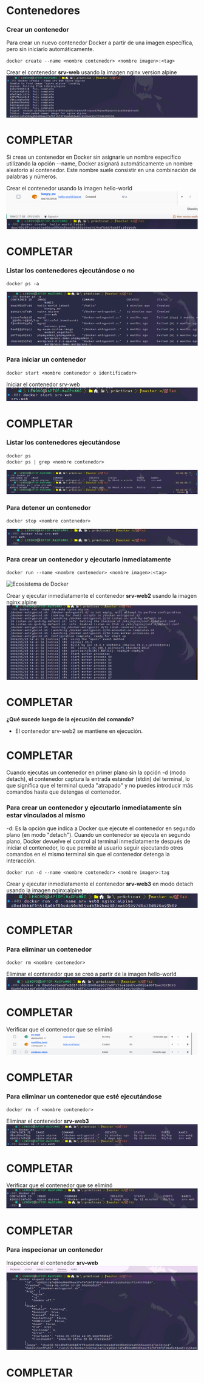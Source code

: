 # Contenedores

### Crear un contenedor
Para crear un nuevo contenedor Docker a partir de una imagen específica, pero sin iniciarlo automáticamente. 

```
docker create --name <nombre contenedor> <nombre imagen>:<tag>
```
Crear el contenedor  **srv-web** usando la imagen nginx version alpine
![Contenedor en Nginx](capturas/contenedorNginx.png)

# COMPLETAR

Si creas un contenedor en Docker sin asignarle un nombre específico utilizando la opción --name, Docker asignará automáticamente un nombre aleatorio al contenedor. Este nombre suele consistir en una combinación de palabras y números.  

Crear el contenedor usando la imagen hello-world
![Contenedor sin nombre](capturas/contenedorSinNombre.png)

# COMPLETAR

### Listar los contenedores ejecutándose o no

```
docker ps -a
```
![Listar contenedores](capturas/listarContenedores.png)


### Para iniciar un contenedor

```
docker start <nombre contenedor o identificador>
```
Iniciar el contenedor srv-web 
![Iniciar contenedor](capturas/iniciarContenedor.png)

# COMPLETAR

### Listar los contenedores ejecutándose
```
docker ps 
docker ps | grep <nombre contenedor>
```
![Lista de contenedores ejecutandose](capturas/contenedoresEjecucion.png)

### Para detener un contenedor

```
docker stop <nombre contenedor>
```
![Detener contenedor](capturas/detenerContenedor.png)

### Para crear un contenedor y ejecutarlo inmediatamente

```
docker run --name <nombre contenedor> <nombre imagen>:<tag>
```
![Ecosistema de Docker](capturas/dockerRun.PNG)

Crear y ejecutar inmediatamente el contenedor **srv-web2** usando la imagen nginx:alpine
![Crear y ejecutar un contenedor](capturas/crearEjecutarContenedor.PNG)

# COMPLETAR

**¿Qué sucede luego de la ejecución del comando?**
- El contenedor srv-web2 se mantiene en ejecución.

# COMPLETAR  

Cuando ejecutas un contenedor en primer plano sin la opción -d (modo detach), el contenedor captura la entrada estándar (stdin) del terminal, lo que significa que el terminal queda "atrapado" y no puedes introducir más comandos hasta que detengas el contenedor.

### Para crear un contenedor y ejecutarlo inmediatamente sin estar vinculados al mismo
-d: Es la opción que indica a Docker que ejecute el contenedor en segundo plano (en modo "detach").
Cuando un contenedor se ejecuta en segundo plano, Docker devuelve el control al terminal inmediatamente después de iniciar el contenedor, lo que permite al usuario seguir ejecutando otros comandos en el mismo terminal sin que el contenedor detenga la interacción.

```
docker run -d --name <nombre contenedor> <nombre imagen>:tag
```
Crear y ejecutar inmediatamente el contenedor **srv-web3** en modo detach usando la imagen nginx:alpine
![Modo detach](capturas/modoDetach.PNG)

# COMPLETAR

### Para eliminar un contenedor

```
docker rm <nombre contenedor>
```
Eliminar el contenedor que se creó a partir de la imagen hello-world 
![Eliminar contenedor](capturas/eliminarContenedor.PNG)

# COMPLETAR

Verificar que el contenedor que se eliminó
![Verificar eliminación](capturas/evidenciaEliminar.PNG)

# COMPLETAR

### Para eliminar un contenedor que esté ejecutándose

```
docker rm -f <nombre contenedor>
```
Eliminar el contenedor **srv-web3** 
![Eliminar contenedor en ejecución](capturas/eliminarContenedorEjecutando.PNG)

# COMPLETAR

Verificar que el contenedor que se eliminó
![Verificar eliminación](capturas/evidenciaContenedorEliminar.PNG)

# COMPLETAR

### Para inspecionar un contenedor 

Inspeccionar el contenedor **srv-web** 
![Inspecionar un contenedor](capturas/inspeccionarContenedor.PNG)

# COMPLETAR
